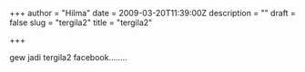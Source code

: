 +++
author = "Hilma"
date = 2009-03-20T11:39:00Z
description = ""
draft = false
slug = "tergila2"
title = "tergila2"

+++

gew jadi tergila2 facebook……..

